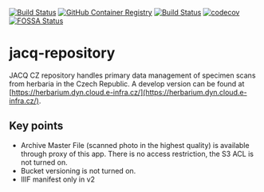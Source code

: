 [![Build Status](https://github.com/biodiversity-cz/jacq-cz-repository/actions/workflows/publish.yml/badge.svg)](https://github.com/biodiversity-cz/jacq-cz-repository/actions/workflows/publish.yml?query=branch%3Amain++)
[![GitHub Container Registry](https://ghcr-badge.egpl.dev/biodiversity-cz/jacq-cz-repository/latest_tag?color=%2344cc11&ignore=sha256*%2Clatest%2Ctest&label=version&trim=)](https://github.com/biodiversity-cz/jacq-cz-repository/pkgs/container/jacq-cz-repository)
[![Build Status](https://github.com/biodiversity-cz/jacq-cz-repository/actions/workflows/tests.yml/badge.svg)](https://github.com/biodiversity-cz/jacq-cz-repository/actions/workflows/tests.yml?query=branch%3Amain++)
[![codecov](https://codecov.io/gh/biodiversity-cz/jacq-cz-repository/branch/main/graph/badge.svg?token=YOUR_TOKEN)](https://codecov.io/gh/biodiversity-cz/jacq-cz-repository)
[![FOSSA Status](https://app.fossa.com/api/projects/git%2Bgithub.com%2Fbiodiversity-cz%2Fjacq-cz-repository.svg?type=small)](https://app.fossa.com/projects/git%2Bgithub.com%2Fbiodiversity-cz%2Fjacq-cz-repository?ref=badge_small)

[//]: # (![PHPStan]&#40;https://img.shields.io/badge/style-level%207-brightgreen.svg?&label=phpstan&#41;)

# jacq-repository
JACQ CZ repository handles primary data management of specimen scans from herbaria in the Czech Republic. A develop version can be found at [https://herbarium.dyn.cloud.e-infra.cz/](https://herbarium.dyn.cloud.e-infra.cz/).

## Key points
* Archive Master File (scanned photo in the highest quality) is available through proxy of this app. There is no access restriction, the S3 ACL is not turned on.
* Bucket versioning is not turned on.
* IIIF manifest only in v2


